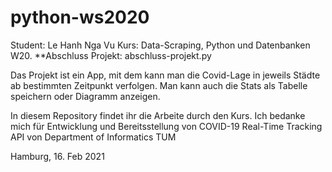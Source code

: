 # python-ws2020

Student: Le Hanh Nga Vu
Kurs: Data-Scraping, Python und Datenbanken W20. 
**Abschluss Projekt: abschluss-projekt.py

Das Projekt ist ein App, mit dem kann man die Covid-Lage in jeweils Städte ab bestimmten Zeitpunkt verfolgen. Man kann auch die Stats als Tabelle speichern oder Diagramm anzeigen. 

In diesem Repository findet ihr die Arbeite durch den Kurs. Ich bedanke mich für Entwicklung und Bereitsstellung von COVID-19 Real-Time Tracking API von Department of Informatics TUM

Hamburg, 16. Feb 2021 
